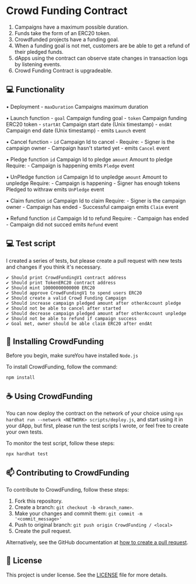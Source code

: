<h1>Crowd Funding Contract</h1>

1. Campaigns have a maximum possible duration.
2. Funds take the form of an ERC20 token.
3. Crowdfunded projects have a funding goal.
4. When a funding goal is not met, customers are be able to get a refund of their pledged funds.
5. dApps using the contract can observe state changes in transaction logs by listening events.
6. Crowd Funding Contract is upgradeable.

## 💻 Functionality

• Deployment
    - `maxDuration` Campaigns maximum duration
    
• Launch function
    - `goal` Campaign funding goal
    - `token` Campaign funding ERC20 token
    - `startAt` Campaign start date (Unix timestamp)
    - `endAt` Campaign end date (Unix timestamp)
    - emits `Launch` event

• Cancel function
    - `id` Campaign Id to cancel
    - Require:
        - Signer is the campaign owner
        - Campaign hasn't started yet
    - emits `Cancel` event

• Pledge function
    `id` Campaign Id to pledge
    `amount` Amount to pledge
    Require:
        - Campaign is happening
    emits `Pledge` event

• UnPledge function
    `id` Campaign Id to unpledge
    `amount` Amount to unpledge
    Require:
        - Campaign is happening
        - Signer has enough tokens Pledged to withraw
    emits `UnPledge` event

• Claim function
    `id` Campaign Id to claim 
    Require:
        - Signer is the campaign owner
        - Campaign has ended
        - Successful campaign
    emits `Claim` event

• Refund function
    `id` Campaign Id to refund
    Require:
        - Campaign has ended
        - Campaign did not succed
    emits `Refund` event

## 💻 Test script

I created a series of tests, but please create a pull request with new tests and changes if you think it's necessary.

    ✔ Should print CrowdFundingV1 contract address
    ✔ Should print TokenERC20 contract address
    ✔ Should mint 10000000000000 ERC20
    ✔ Should approve CrowdFundingV1 to spend users ERC20
    ✔ Should create a valid Crowd Funding Campaign
    ✔ Should increase campaign pledged amount after otherAccount pledge
    ✔ Should not be able to cancel after started
    ✔ Should decrease campaign pledged amount after otherAccount unpledge
    ✔ Should not be able to refund if campaign success
    ✔ Goal met, owner should be able claim ERC20 after endAt

## 🚀 Installing CrowdFunding

Before you begin, make sureYou have installed `Node.js`

To install CrowdFunding, follow the command:

```
npm install
```

## ☕ Using CrowdFunding

You can now deploy the contract on the network of your choice using `npx hardhat run --network <NETWORK> scripts/deploy.js`, and start using it in your dApp, but first, please run the test scripts I wrote, or feel free to create your own tests.

To monitor the test script, follow these steps:

```
npx hardhat test
```

## 📫 Contributing to CrowdFunding

To contribute to CrowdFunding, follow these steps:

1. Fork this repository.
2. Create a branch: `git checkout -b <branch_name>`.
3. Make your changes and commit them: `git commit -m '<commit_message>'`
4. Push to original branch: `git push origin CrowdFunding / <local>`
5. Create the pull request.

Alternatively, see the GitHub documentation at [how to create a pull request](https://help.github.com/en/github/collaborating-with-issues-and-pull-requests/creating-a-pull-request ).

## 📝 License

This project is under license. See the [LICENSE](LICENSE.md) file for more details.
